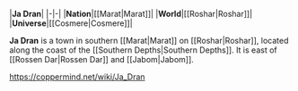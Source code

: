 |**Ja Dran**|
|-|-|
|**Nation**|[[Marat\|Marat]]|
|**World**|[[Roshar\|Roshar]]|
|**Universe**|[[Cosmere\|Cosmere]]|

**Ja Dran** is a town in southern [[Marat\|Marat]] on [[Roshar\|Roshar]], located along the coast of the [[Southern Depths\|Southern Depths]]. It is east of [[Rossen Dar\|Rossen Dar]] and [[Jabom\|Jabom]].



https://coppermind.net/wiki/Ja_Dran